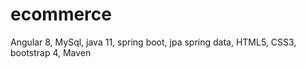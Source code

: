 # ecommerce
Angular 8, MySql, java 11, spring boot, jpa spring data, HTML5, CSS3, bootstrap 4, Maven

